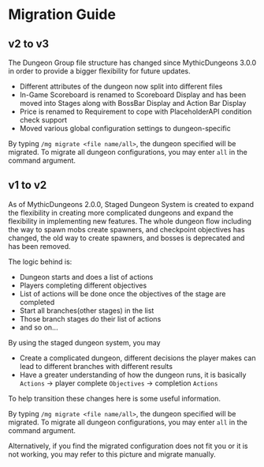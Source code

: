 # Migration Guide

## v2 to v3

The Dungeon Group file structure has changed since MythicDungeons 3.0.0 in order to provide a bigger flexibility for future updates.

* Different attributes of the dungeon now split into different files
* In-Game Scoreboard is renamed to Scoreboard Display and has been moved into Stages along with BossBar Display and Action Bar Display
* Price is renamed to Requirement to cope with PlaceholderAPI condition check support
* Moved various global configuration settings to dungeon-specific

By typing `/mg migrate <file name/all>`, the dungeon specified will be migrated. To migrate all dungeon configurations, you may enter `all` in the command argument.

## v1 to v2

As of MythicDungeons 2.0.0, Staged Dungeon System is created to expand the flexibility in creating more complicated dungeons and expand the flexibility in implementing new features. The whole dungeon flow including the way to spawn mobs create spawners, and checkpoint objectives has changed, the old way to create spawners, and bosses is deprecated and has been removed.

The logic behind is:

* Dungeon starts and does a list of actions
* Players completing different objectives
* List of actions will be done once the objectives of the stage are completed
* Start all branches(other stages) in the list
* Those branch stages do their list of actions
* and so on...

By using the staged dungeon system, you may

* Create a complicated dungeon, different decisions the player makes can lead to different branches with different results
* Have a greater understanding of how the dungeon runs, it is basically `Actions` -> player complete `Objectives` -> completion `Actions`

To help transition these changes here is some useful information.

By typing `/mg migrate <file name/all>`, the dungeon specified will be migrated. To migrate all dungeon configurations, you may enter `all` in the command argument.

Alternatively, if you find the migrated configuration does not fit you or it is not working, you may refer to this picture and migrate manually.&#x20;

<figure><img src="https://user-images.githubusercontent.com/7139370/179409327-36ea4331-2422-4a9e-822c-feed78ed3f02.png" alt=""><figcaption></figcaption></figure>
